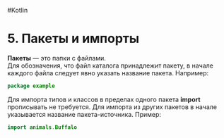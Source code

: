 #Kotlin

# 5. Пакеты и импорты

**Пакеты** — это папки с файлами.  
Для обозначения, что файл каталога принадлежит пакету, в начале каждого файла следует явно указать название пакета. Например:

```kotlin
package example
```

Для импорта типов и классов в пределах одного пакета **import** прописывать не требуется.
Для импорта из других пакетов в начале указывается название пакета-источника. 
Пример:

```kotlin
import animals.Buffalo
```
